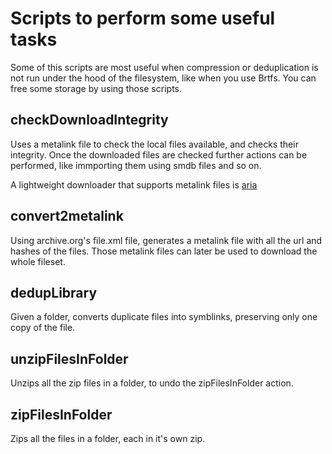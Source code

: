 # Scripts to perform some useful tasks

  Some of this scripts are most useful when compression or deduplication is not run under the hood of the filesystem, like when you use Brtfs. You can free some storage by using those scripts.


## checkDownloadIntegrity
  Uses a metalink file to check the local files available, and checks their integrity. Once the downloaded files are checked further actions can be performed, like immporting them using smdb files and so on.

  A lightweight downloader that supports metalink files is [aria](https://aria2.github.io/)
  

## convert2metalink

  Using archive.org's file.xml file, generates a metalink file with all the url and hashes of the files. Those metalink files can later be used to download the whole fileset.


## dedupLibrary

  Given a folder, converts duplicate files into symblinks, preserving only one copy of the file.

 
## unzipFilesInFolder

  Unzips all the zip files in a folder, to undo the zipFilesInFolder action.


## zipFilesInFolder

  Zips all the files in a folder, each in it's own zip.
